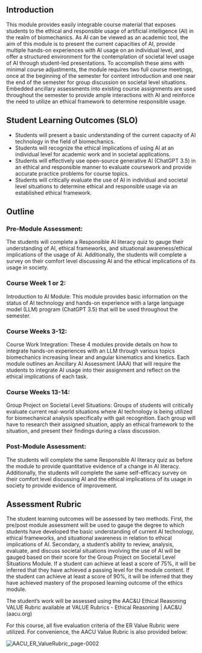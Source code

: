 ## Introduction
This module provides easily integrable course material that exposes students to the ethical and responsible usage of artificial intelligence (AI) in the realm of biomechanics.  As AI can be viewed as an academic tool, the aim of this module is to present the current capacities of AI, provide multiple hands-on experiences with AI usage on an individual level, and offer a structured environment for the contemplation of societal level usage of AI through student-led presentations.  To accomplish these aims with minimal course adjustments, the module requires two full course meetings, once at the beginning of the semester for content introduction and one near the end of the semester for group discussion on societal level situations.  Embedded ancillary assessments into existing course assignments are used throughout the semester to provide ample interactions with AI and reinforce the need to utilize an ethical framework to determine responsible usage. 

## Student Learning Outcomes (SLO)
* Students will present a basic understanding of the current capacity of AI technology in the field of biomechanics.
* Students will recognize the ethical implications of using AI at an individual level for academic work and in societal applications.
* Students will effectively use open-source generative AI (ChatGPT 3.5) in an ethical and responsible manner to evaluate coursework and provide accurate practice problems for course topics.
* Students will critically evaluate the use of AI in individual and societal level situations to determine ethical and responsible usage via an established ethical framework.

## Outline 
### Pre-Module Assessment: 
The students will complete a Responsible AI literacy quiz to gauge their understanding of AI, ethical frameworks, and situational awareness/ethical implications of the usage of AI.  Additionally, the students will complete a survey on their comfort level discussing AI and the ethical implications of its usage in society.
### Course Week 1 or 2: 
Introduction to AI Module: This module provides basic information on the status of AI technology and hands-on experience with a large language model (LLM) program (ChatGPT 3.5) that will be used throughout the semester.
### Course Weeks 3-12: 
Course Work Integration: These 4 modules provide details on how to integrate hands-on experiences with an LLM through various topics biomechanics increasing linear and angular kinematics and kinetics.  Each module outlines an Ancillary AI Assessment (AAA) that will require the students to integrate AI usage into their assignment and reflect on the ethical implications of each task.
### Course Weeks 13-14: 
Group Project on Societal Level Situations: Groups of students will critically evaluate current real-world situations where AI technology is being utilized for biomechanical analysis specifically with gait recognition.  Each group will have to research their assigned situation, apply an ethical framework to the situation, and present their findings during a class discussion. 
### Post-Module Assessment: 
The students will complete the same Responsible AI literacy quiz as before the module to provide quantitative evidence of a change in AI literacy.  Additionally, the students will complete the same self-efficacy survey on their comfort level discussing AI and the ethical implications of its usage in society to provide evidence of improvement.

## Assessment Rubric
The student learning outcomes will be assessed by two methods.  First, the pre/post module assessment will be used to gauge the degree to which students have developed the basic understanding of current AI technology, ethical frameworks, and situational awareness in relation to ethical implications of AI.  Secondary, a student’s ability to review, analysis, evaluate, and discuss societal situations involving the use of AI will be gauged based on their score for the Group Project on Societal Level Situations Module. If a student can achieve at least a score of 75%, it will be inferred that they have achieved a passing level for the module content.  If the student can achieve at least a score of 90%, it will be inferred that they have achieved mastery of the proposed learning outcome of the ethics module.

The student’s work will be assessed using the AAC&U Ethical Reasoning VALUE Rubric available at VALUE Rubrics - Ethical Reasoning | AAC&U (aacu.org)

For this course, all five evaluation criteria of the ER Value Rubric were utilized. For convenience, the AACU Value Rubric is also provided below:

![AACU_ER_ValueRubric_page-0002](https://github.com/CADS-WSSU/WSSU-AI-Ethics-Modules/assets/72575247/c329d1d1-06e7-4b2a-8a6f-19fdabeb4c81)

